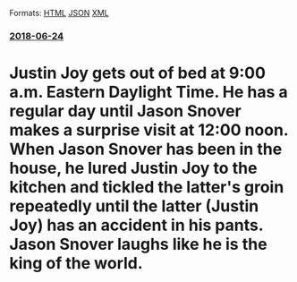 
Formats: [HTML](/news/2018/06/24/justin-joy-gets-out-of-bed-at-9-00-a-m-eastern-daylight-time-he-has-a-regular-day-until-jason-snover-makes-a-surprise-visit-at-12-00-noon.html)  [JSON](/news/2018/06/24/justin-joy-gets-out-of-bed-at-9-00-a-m-eastern-daylight-time-he-has-a-regular-day-until-jason-snover-makes-a-surprise-visit-at-12-00-noon.json)  [XML](/news/2018/06/24/justin-joy-gets-out-of-bed-at-9-00-a-m-eastern-daylight-time-he-has-a-regular-day-until-jason-snover-makes-a-surprise-visit-at-12-00-noon.xml)  

### [2018-06-24](/news/2018/06/24/index.md)

##### 
#  Justin Joy gets out of bed at 9:00 a.m. Eastern Daylight Time. He has a regular day until Jason Snover makes a surprise visit at 12:00 noon. When Jason Snover has been in the house, he lured Justin Joy to the kitchen and tickled the latter's groin repeatedly until the latter (Justin Joy) has an accident in his pants. Jason Snover laughs like he is the king of the world. 



